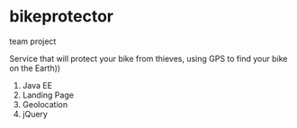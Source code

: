 bikeprotector
=============

team project

Service that will protect your bike from thieves, using GPS to find your bike on the Earth))

1. Java EE
2. Landing Page
3. Geolocation
4. jQuery
